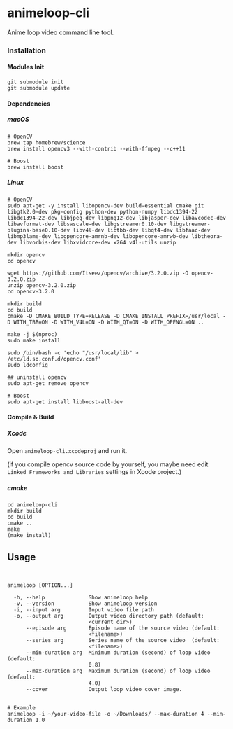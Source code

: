 # animeloop-cli
Anime loop video command line tool.



### Installation

#### Modules Init

``` Shell
git submodule init
git submodule update
```


#### Dependencies

##### macOS

``` Shell
# OpenCV
brew tap homebrew/science
brew install opencv3 --with-contrib --with-ffmpeg --c++11

# Boost
brew install boost
```

##### Linux

``` Shell
# OpenCV
sudo apt-get -y install libopencv-dev build-essential cmake git libgtk2.0-dev pkg-config python-dev python-numpy libdc1394-22 libdc1394-22-dev libjpeg-dev libpng12-dev libjasper-dev libavcodec-dev libavformat-dev libswscale-dev libgstreamer0.10-dev libgstreamer-plugins-base0.10-dev libv4l-dev libtbb-dev libqt4-dev libfaac-dev libmp3lame-dev libopencore-amrnb-dev libopencore-amrwb-dev libtheora-dev libvorbis-dev libxvidcore-dev x264 v4l-utils unzip

mkdir opencv
cd opencv

wget https://github.com/Itseez/opencv/archive/3.2.0.zip -O opencv-3.2.0.zip
unzip opencv-3.2.0.zip
cd opencv-3.2.0

mkdir build
cd build
cmake -D CMAKE_BUILD_TYPE=RELEASE -D CMAKE_INSTALL_PREFIX=/usr/local -D WITH_TBB=ON -D WITH_V4L=ON -D WITH_QT=ON -D WITH_OPENGL=ON ..

make -j $(nproc)
sudo make install

sudo /bin/bash -c 'echo "/usr/local/lib" > /etc/ld.so.conf.d/opencv.conf'
sudo ldconfig

## uninstall opencv
sudo apt-get remove opencv

# Boost
sudo apt-get install libboost-all-dev
```

#### Compile & Build 

##### Xcode

Open `animeloop-cli.xcodeproj` and run it.

(if you compile opencv source code by yourself, you maybe need edit `Linked Frameworks and Libraries` settings in Xcode project.)

##### cmake

``` Shell
cd animeloop-cli
mkdir build
cd build
cmake ..
make
(make install)
```

## Usage

```Shell


animeloop [OPTION...]

  -h, --help              Show animeloop help
  -v, --version           Show animeloop version
  -i, --input arg         Input video file path
  -o, --output arg        Output video directory path (default:
                          <current dir>)
      --episode arg       Episode name of the source video (default:
                          <filename>)
      --series arg        Series name of the source video  (default:
                          <filename>)
      --min-duration arg  Minimum duration (second) of loop video (default:
                          0.8)
      --max-duration arg  Maximum duration (second) of loop video (default:
                          4.0)
      --cover             Output loop video cover image.


# Example
animeloop -i ~/your-video-file -o ~/Downloads/ --max-duration 4 --min-duration 1.0
```